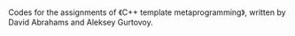 Codes for the assignments of 《C++ template metaprogramming》, written by David Abrahams and Aleksey Gurtovoy.
